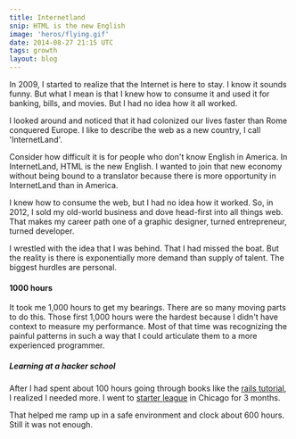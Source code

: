```yaml
---
title: Internetland
snip: HTML is the new English
image: 'heros/flying.gif'
date: 2014-08-27 21:15 UTC
tags: growth
layout: blog
---
```


In 2009, I started to realize that the Internet is here to stay. I know it sounds funny. But what I mean is that I knew how to consume it and used it for banking, bills, and movies. But I had no idea how it all worked. 

I looked around and noticed that it had colonized our lives faster than Rome conquered Europe. I like to describe the web as a new country, I call 'InternetLand'.

Consider how difficult it is for people who don't know English in America. In InternetLand, HTML is the new English. I wanted to join that new economy without being bound to a translator because there is more opportunity in InternetLand than in America.

I knew how to consume the web, but I had no idea how it worked. So, in 2012, I sold my old-world business and dove head-first into all things web. That makes my career path one of a graphic designer, turned entrepreneur, turned developer.

I wrestled with the idea that I was behind. That I had missed the boat. But the reality is there is exponentially more demand than supply of talent. The biggest hurdles are personal.

#### 1000 hours
It took me 1,000 hours to get my bearings. There are so many moving parts to do this. Those first 1,000 hours were the hardest because I didn't have context to measure my performance. Most of that time was recognizing the painful patterns in such a way that I could articulate them to a more experienced programmer. 

##### Learning at a hacker school
After I had spent about 100 hours going through books like the <a href="http://www.railstutorial.org/" target="_blank">rails tutorial</a>, I realized I needed more. I went to <a href='http://www.starterleague.com' target="_blank">starter league</a> in Chicago for 3 months.

That helped me ramp up in a safe environment and clock about 600 hours. Still it was not enough.



